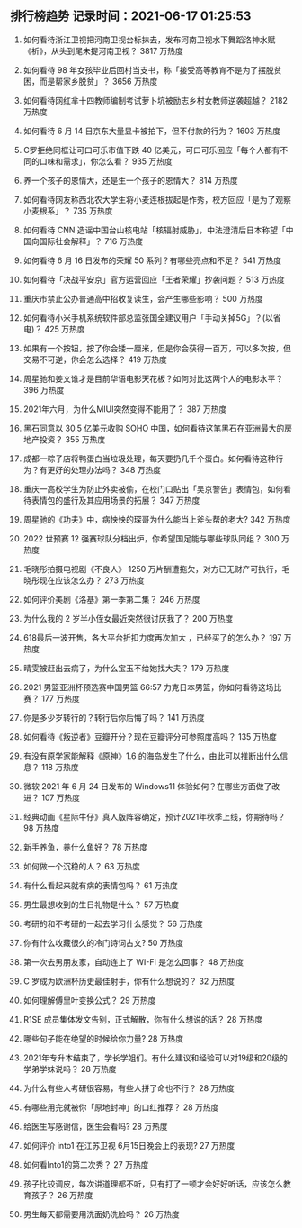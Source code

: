 
## 排行榜趋势 记录时间：2021-06-17 01:25:53
  
  1. 如何看待浙江卫视把河南卫视台标抹去，发布河南卫视水下舞蹈洛神水赋《祈》，从头到尾未提河南卫视？ 3817 万热度
    
  2. 如何看待 98 年女孩毕业后回村当支书，称「接受高等教育不是为了摆脱贫困，而是帮家乡脱贫」？ 3656 万热度
    
  3. 如何看待网红芈十四教师编制考试萝卜坑被励志乡村女教师逆袭超越？ 2182 万热度
    
  4. 如何看待 6 月 14 日京东大量显卡被拍下，但不付款的行为？ 1603 万热度
    
  5. C罗拒绝同框让可口可乐市值下跌 40 亿美元，可口可乐回应「每个人都有不同的口味和需求」，你怎么看？ 935 万热度
    
  6. 养一个孩子的恩情大，还是生一个孩子的恩情大？ 814 万热度
    
  7. 如何看待网友称西北农大学生将小麦连根拔起是作秀，校方回应「是为了观察小麦根系」？ 735 万热度
    
  8. 如何看待 CNN 造谣中国台山核电站「核辐射威胁」，中法澄清后日本称望「中国向国际社会解释」？ 716 万热度
    
  9. 如何看待 6 月 16 日发布的荣耀 50 系列？有哪些亮点和不足？ 541 万热度
    
  10. 如何看待「决战平安京」官方运营回应「王者荣耀」抄袭问题？ 513 万热度
    
  11. 重庆市禁止公办普通高中招收复读生，会产生哪些影响？ 500 万热度
    
  12. 如何看待小米手机系统软件部总监张国全建议用户「手动关掉5G」？(以省电)？ 425 万热度
    
  13. 如果有一个按钮，按了你会矮一厘米，但是你会获得一百万，可以多次按，但交易不可逆，你会怎么选择？ 419 万热度
    
  14. 周星驰和姜文谁才是目前华语电影天花板？如何对比这两个人的电影水平？ 396 万热度
    
  15. 2021年六月，为什么MIUI突然变得不能用了？ 387 万热度
    
  16. 黑石同意以 30.5 亿美元收购 SOHO 中国，如何看待这笔黑石在亚洲最大的房地产投资？ 355 万热度
    
  17. 成都一粽子店将鸭蛋白当垃圾处理，每天要扔几千个蛋白。如何看待这种行为？有更好的处理办法吗？ 348 万热度
    
  18. 重庆一高校学生为防止外卖被偷，在校门口贴出「吴京警告」表情包，如何看待表情包的盛行及其应用场景的拓展？ 347 万热度
    
  19. 周星驰的《功夫》中，病怏怏的琛哥为什么能当上斧头帮的老大? 342 万热度
    
  20. 2022 世预赛 12 强赛球队分档出炉，你希望国足能与哪些球队同组？ 300 万热度
    
  21. 毛晓彤拍摄电视剧《不良人》 1250 万片酬遭拖欠，对方已无财产可执行，毛晓彤现在应该怎么办？ 273 万热度
    
  22. 如何评价美剧《洛基》第一季第二集？ 246 万热度
    
  23. 为什么我的 2 岁半小侄女最近突然很讨厌我了？ 200 万热度
    
  24. 618最后一波开售，各大平台折扣力度再次加大 ，已经买了的怎么办？ 197 万热度
    
  25. 晴雯被赶出去病了，为什么宝玉不给她找大夫？ 179 万热度
    
  26. 2021 男篮亚洲杯预选赛中国男篮 66:57 力克日本男篮，你如何看待这场比赛？ 177 万热度
    
  27. 你是多少岁转行的？转行后你后悔了吗？ 141 万热度
    
  28. 如何看待《叛逆者》豆瓣开分？现在豆瓣评分可参照度高吗？ 135 万热度
    
  29. 有没有原学家能解释《原神》1.6 的海岛发生了什么，由此可以推断出什么信息？ 118 万热度
    
  30. 微软 2021 年 6 月 24 日发布的 Windows11 体验如何？在哪些方面做了改进？ 107 万热度
    
  31. 经典动画《星际牛仔》真人版阵容确定，预计2021年秋季上线，你期待吗？ 98 万热度
    
  32. 新手养鱼，养什么鱼好？ 78 万热度
    
  33. 如何做一个沉稳的人？ 63 万热度
    
  34. 有什么看起来就有病的表情包吗？ 61 万热度
    
  35. 男生最想收到的生日礼物是什么？ 57 万热度
    
  36. 考研的和不考研的一起去学习什么感觉？ 56 万热度
    
  37. 你有什么收藏很久的冷门诗词古文? 50 万热度
    
  38. 第一次去男朋友家，自动连上了 WI-FI 是怎么回事？ 48 万热度
    
  39. C 罗成为欧洲杯历史最佳射手，你有什么想说的？ 32 万热度
    
  40. 如何理解傅里叶变换公式？ 29 万热度
    
  41. R1SE 成员集体发文告别，正式解散，你有什么想说的话？ 28 万热度
    
  42. 哪些句子能在绝望的时候给你力量? 28 万热度
    
  43. 2021年专升本结束了，学长学姐们。有什么建议和经验可以对19级和20级的学弟学妹说吗？ 28 万热度
    
  44. 为什么有些人考研很容易，有些人拼了命也不行？ 28 万热度
    
  45. 有哪些用完就被你「原地封神」的口红推荐？ 28 万热度
    
  46. 给医生写感谢信，医生会看吗? 28 万热度
    
  47. 如何评价 into1 在江苏卫视 6月15日晚会上的表现? 27 万热度
    
  48. 如何看Into1的第二次秀？ 27 万热度
    
  49. 孩子比较调皮，每次讲道理都不听，只有打了一顿才会好好听话，应该怎么教育孩子？ 26 万热度
    
  50. 男生每天都需要用洗面奶洗脸吗？ 26 万热度
    